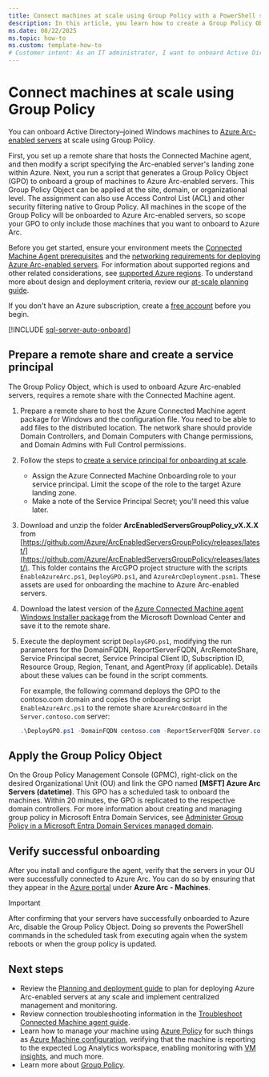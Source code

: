 ```yaml
---
title: Connect machines at scale using Group Policy with a PowerShell script
description: In this article, you learn how to create a Group Policy Object to onboard Active Directory-joined Windows machines to Azure Arc-enabled servers.
ms.date: 08/22/2025
ms.topic: how-to
ms.custom: template-how-to
# Customer intent: As an IT administrator, I want to onboard Active Directory-joined Windows machines to Azure Arc-enabled servers using Group Policy and PowerShell scripts, so that I can efficiently manage and scale my server environment within Azure.
---
```


# Connect machines at scale using Group Policy

You can onboard Active Directory–joined Windows machines to [Azure Arc-enabled servers](overview.md) at scale using Group Policy.

First, you set up a remote share that hosts the Connected Machine agent, and then modify a script specifying the Arc-enabled server's landing zone within Azure. Next, you run  a script that generates a Group Policy Object (GPO) to onboard a group of machines to Azure Arc-enabled servers. This Group Policy Object can be applied at the site, domain, or organizational level. The assignment can also use Access Control List (ACL) and other security filtering native to Group Policy. All machines in the scope of the Group Policy will be onboarded to Azure Arc-enabled servers, so scope your GPO to only include those machines that you want to onboard to Azure Arc.

Before you get started, ensure your environment meets the [Connected Machine Agent prerequisites](prerequisites.md) and the [networking requirements for deploying Azure Arc-enabled servers](network-requirements.md). For information about supported regions and other related considerations, see [supported Azure regions](overview.md#supported-regions). To understand more about design and deployment criteria, review our [at-scale planning guide](plan-at-scale-deployment.md).

If you don't have an Azure subscription, create a [free account](https://azure.microsoft.com/free/?WT.mc_id=A261C142F) before you begin.

[!INCLUDE [sql-server-auto-onboard](includes/sql-server-auto-onboard.md)]

## Prepare a remote share and create a service principal

The Group Policy Object, which is used to onboard Azure Arc-enabled servers, requires a remote share with the Connected Machine agent.

1. Prepare a remote share to host the Azure Connected Machine agent package for Windows and the configuration file. You need to be able to add files to the distributed location. The network share should provide Domain Controllers, and Domain Computers with Change permissions, and Domain Admins with Full Control permissions.

1. Follow the steps to [create a service principal for onboarding at scale](onboard-service-principal.md#create-a-service-principal-for-onboarding-at-scale).

    * Assign the Azure Connected Machine Onboarding role to your service principal. Limit the scope of the role to the target Azure landing zone.
    * Make a note of the Service Principal Secret; you'll need this value later.

1. Download and unzip the folder **ArcEnabledServersGroupPolicy_vX.X.X** from [https://github.com/Azure/ArcEnabledServersGroupPolicy/releases/latest/](https://github.com/Azure/ArcEnabledServersGroupPolicy/releases/latest/). This folder contains the ArcGPO project structure with the scripts `EnableAzureArc.ps1`, `DeployGPO.ps1`, and `AzureArcDeployment.psm1`. These assets are used for onboarding the machine to Azure Arc-enabled servers.

1. Download the latest version of the [Azure Connected Machine agent Windows Installer package](https://aka.ms/AzureConnectedMachineAgent) from the Microsoft Download Center and save it to the remote share.

1. Execute the deployment script `DeployGPO.ps1`, modifying the run parameters for the DomainFQDN, ReportServerFQDN, ArcRemoteShare, Service Principal secret, Service Principal Client ID, Subscription ID, Resource Group, Region, Tenant, and AgentProxy (if applicable). Details about these values can be found in the script comments.

   For example, the following command deploys the GPO to the contoso.com domain and copies the onboarding script `EnableAzureArc.ps1` to the remote share `AzureArcOnBoard` in the `Server.contoso.com` server:

   ```powershell
   .\DeployGPO.ps1 -DomainFQDN contoso.com -ReportServerFQDN Server.contoso.com -ArcRemoteShare AzureArcOnBoard -ServicePrincipalSecret $ServicePrincipalSecret -ServicePrincipalClientId $ServicePrincipalClientId -SubscriptionId $SubscriptionId -ResourceGroup $ResourceGroup -Location $Location -TenantId $TenantId [-AgentProxy $AgentProxy]
    ```

## Apply the Group Policy Object

On the Group Policy Management Console (GPMC), right-click on the desired Organizational Unit (OU) and link the GPO named **[MSFT] Azure Arc Servers (datetime)**. This GPO has a scheduled task to onboard the machines. Within 20 minutes, the GPO is replicated to the respective domain controllers. For more information about creating and managing group policy in Microsoft Entra Domain Services, see [Administer Group Policy in a Microsoft Entra Domain Services managed domain](/azure/active-directory-domain-services/manage-group-policy).

## Verify successful onboarding

After you install and configure the agent, verify that the servers in your OU were successfully connected to Azure Arc. You can do so by ensuring that they appear in the [Azure portal](https://aka.ms/hybridmachineportal) under **Azure Arc - Machines**.

> [!IMPORTANT]
> After confirming that your servers have successfully onboarded to Azure Arc, disable the Group Policy Object. Doing so prevents the PowerShell commands in the scheduled task from executing again when the system reboots or when the group policy is updated.

## Next steps

* Review the [Planning and deployment guide](plan-at-scale-deployment.md) to plan for deploying Azure Arc-enabled servers at any scale and implement centralized management and monitoring.
* Review connection troubleshooting information in the [Troubleshoot Connected Machine agent guide](troubleshoot-agent-onboard.md).
* Learn how to manage your machine using [Azure Policy](/azure/governance/policy/overview) for such things as [Azure Machine configuration](/azure/governance/machine-configuration/overview), verifying that the machine is reporting to the expected Log Analytics workspace, enabling monitoring with [VM insights](/azure/azure-monitor/vm/vminsights-enable-policy), and much more.
* Learn more about [Group Policy](/troubleshoot/windows-server/group-policy/group-policy-overview).
